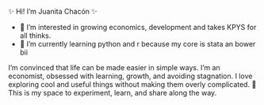 ✨ Hi! I’m Juanita Chacón ✨
- 👀 I’m interested in growing economics, development and takes KPYS for all thinks. 
- 🌱 I’m currently learning  python and r because my core is stata an bower bii 

I’m convinced that life can be made easier in simple ways. I’m an economist, obsessed with learning, growth, and avoiding stagnation. I love exploring cool and useful things without making them overly complicated. 🚀
This is my space to experiment, learn, and share along the way.

